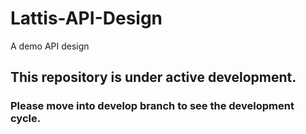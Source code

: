 # Lattis-API-Design
A demo API design 

## This repository is under active development.

### Please move into develop branch to see the development cycle.